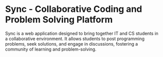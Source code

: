 # Sync - Collaborative Coding and Problem Solving Platform

Sync is a web application designed to bring together IT and CS students in a collaborative environment. It allows students to post programming problems, seek solutions, and engage in discussions, fostering a community of learning and problem-solving.
